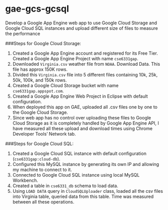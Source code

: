 # gae-gcs-gcsql
Develop a Google App Engine web app to use Google Cloud Storage and Google Cloud SQL instances and upload different size of files to measure the performance

###Steps for Google Cloud Storage:
1. Created a Google App Engine account and registered for its Free Tier. Created a Google App Engine Project with name `cse6331gap`.
2. Downloaded `Virginia.csv` weather file from `NOAA`. Download Data. This file has approx 150K rows.
3. Divided this `Virginia.csv` file into 5 different files containing 10k, 25k, 50k, 100k, and 150k rows.
4. Created a Google Cloud Storage bucket with name `cse6331gap.appspot.com`.
5. Created a Google App Engine Web Project in Eclipse with default configuration.
6. When deployed this app on GAE, uploaded all .csv files one by one to the Google Cloud Storage.
7. Since web app has no control over uploading these files to Google Cloud Storage as it is completely handled by Google App Engine API, I have measured all these upload and download times using Chrome Developer Tools’ Network tab.

###Steps for Google Cloud SQL:
1. Created a Google Cloud SQL instance with default configuration (`cse6331gap:cloud-db`).
2. Configured this MySQL instance by generating its own IP and allowing my machine to connect to it.
3. Connected to Google Cloud SQL instance using local MySQL Workbench.
4. Created a table in `cse6331_db` schema to load data.
5. Using `LOAD DATA` query in `CloudSQLUploader` class, loaded all the csv files into Virginia table, queried data from this table. Time was measured between all these operations.
